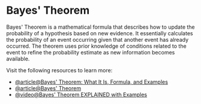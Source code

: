 # Bayes' Theorem

Bayes' Theorem is a mathematical formula that describes how to update the probability of a hypothesis based on new evidence. It essentially calculates the probability of an event occurring given that another event has already occurred. The theorem uses prior knowledge of conditions related to the event to refine the probability estimate as new information becomes available.

Visit the following resources to learn more:

- [@article@Bayes' Theorem: What It Is, Formula, and Examples](https://www.investopedia.com/terms/b/bayes-theorem.asp)
- [@article@Bayes' Theorem](https://www.mathsisfun.com/data/bayes-theorem.html)
- [@video@Bayes' Theorem EXPLAINED with Examples](https://www.youtube.com/watch?v=cqTwHnNbc8g)